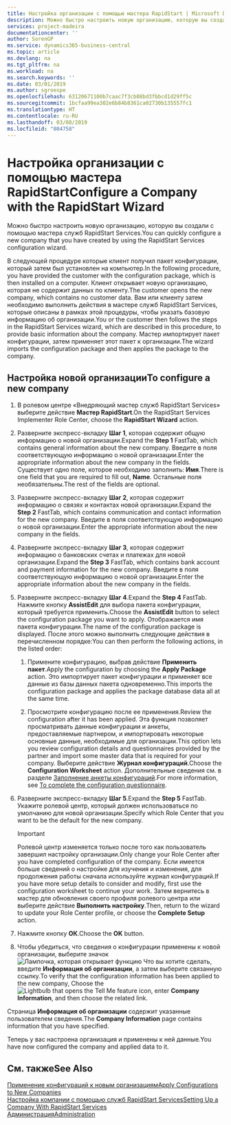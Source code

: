 ```yaml
---
title: Настройка организации с помощью мастера RapidStart | Microsoft Docs
description: Можно быстро настроить новую организацию, которую вы создали с помощью мастера служб RapidStart Services.
services: project-madeira
documentationcenter: ''
author: SorenGP
ms.service: dynamics365-business-central
ms.topic: article
ms.devlang: na
ms.tgt_pltfrm: na
ms.workload: na
ms.search.keywords: ''
ms.date: 03/01/2019
ms.author: sgroespe
ms.openlocfilehash: 63120671100b7caac7f3cb08bd3fbbcd1d29ff5c
ms.sourcegitcommit: 1bcfaa99ea302e6b84b8361ca02730b135557fc1
ms.translationtype: HT
ms.contentlocale: ru-RU
ms.lasthandoff: 03/08/2019
ms.locfileid: "804758"
---
```

# <a name="configure-a-company-with-the-rapidstart-wizard"></a><span data-ttu-id="a3c13-103">Настройка организации с помощью мастера RapidStart</span><span class="sxs-lookup"><span data-stu-id="a3c13-103">Configure a Company with the RapidStart Wizard</span></span>
<span data-ttu-id="a3c13-104">Можно быстро настроить новую организацию, которую вы создали с помощью мастера служб RapidStart Services.</span><span class="sxs-lookup"><span data-stu-id="a3c13-104">You can quickly configure a new company that you have created by using the RapidStart Services configuration wizard.</span></span>

<span data-ttu-id="a3c13-105">В следующей процедуре которые клиент получил пакет конфигурации, который затем был установлен на компьютер.</span><span class="sxs-lookup"><span data-stu-id="a3c13-105">In the following procedure, you have provided the customer with the configuration package, which is then installed on a computer.</span></span> <span data-ttu-id="a3c13-106">Клиент открывает новую организацию, которая не содержит данных по клиенту.</span><span class="sxs-lookup"><span data-stu-id="a3c13-106">The customer opens the new company, which contains no customer data.</span></span> <span data-ttu-id="a3c13-107">Вам или клиенту затем необходимо выполнить действия в мастере служб RapidStart Services, которые описаны в рамках этой процедуры, чтобы указать базовую информацию об организации.</span><span class="sxs-lookup"><span data-stu-id="a3c13-107">You or the customer then follows the steps in the RapidStart Services wizard, which are described in this procedure, to provide basic information about the company.</span></span> <span data-ttu-id="a3c13-108">Мастер импортирует пакет конфигурации, затем применяет этот пакет к организации.</span><span class="sxs-lookup"><span data-stu-id="a3c13-108">The wizard imports the configuration package and then applies the package to the company.</span></span>  

## <a name="to-configure-a-new-company"></a><span data-ttu-id="a3c13-109">Настройка новой организации</span><span class="sxs-lookup"><span data-stu-id="a3c13-109">To configure a new company</span></span>  
1. <span data-ttu-id="a3c13-110">В ролевом центре «Внедряющий мастер служб RapidStart Services» выберите действие **Мастер RapidStart**.</span><span class="sxs-lookup"><span data-stu-id="a3c13-110">On the RapidStart Services Implementer Role Center, choose the **RapidStart Wizard** action.</span></span>  
2. <span data-ttu-id="a3c13-111">Разверните экспресс-вкладку **Шаг 1**, которая содержит общую информацию о новой организации.</span><span class="sxs-lookup"><span data-stu-id="a3c13-111">Expand the **Step 1** FastTab, which contains general information about the new company.</span></span> <span data-ttu-id="a3c13-112">Введите в поля соответствующую информацию о новой организации.</span><span class="sxs-lookup"><span data-stu-id="a3c13-112">Enter the appropriate information about the new company in the fields.</span></span> <span data-ttu-id="a3c13-113">Существует одно поле, которое необходимо заполнить: **Имя**.</span><span class="sxs-lookup"><span data-stu-id="a3c13-113">There is one field that you are required to fill out, **Name**.</span></span> <span data-ttu-id="a3c13-114">Остальные поля необязательны.</span><span class="sxs-lookup"><span data-stu-id="a3c13-114">The rest of the fields are optional.</span></span>  
3. <span data-ttu-id="a3c13-115">Разверните экспресс-вкладку **Шаг 2**, которая содержит информацию о связях и контактах новой организации.</span><span class="sxs-lookup"><span data-stu-id="a3c13-115">Expand the **Step 2** FastTab, which contains communication and contact information for the new company.</span></span> <span data-ttu-id="a3c13-116">Введите в поля соответствующую информацию о новой организации.</span><span class="sxs-lookup"><span data-stu-id="a3c13-116">Enter the appropriate information about the new company in the fields.</span></span>
4. <span data-ttu-id="a3c13-117">Разверните экспресс-вкладку **Шаг 3**, которая содержит информацию о банковских счетах и платежах для новой организации.</span><span class="sxs-lookup"><span data-stu-id="a3c13-117">Expand the **Step 3** FastTab, which contains bank account and payment information for the new company.</span></span> <span data-ttu-id="a3c13-118">Введите в поля соответствующую информацию о новой организации.</span><span class="sxs-lookup"><span data-stu-id="a3c13-118">Enter the appropriate information about the new company in the fields.</span></span>  
5. <span data-ttu-id="a3c13-119">Разверните экспресс-вкладку **Шаг 4**.</span><span class="sxs-lookup"><span data-stu-id="a3c13-119">Expand the **Step 4** FastTab.</span></span> <span data-ttu-id="a3c13-120">Нажмите кнопку **AssistEdit** для выбора пакета конфигурации, который требуется применить.</span><span class="sxs-lookup"><span data-stu-id="a3c13-120">Choose the **AssistEdit** button to select the configuration package you want to apply.</span></span> <span data-ttu-id="a3c13-121">Отображается имя пакета конфигурации.</span><span class="sxs-lookup"><span data-stu-id="a3c13-121">The name of the configuration package is displayed.</span></span> <span data-ttu-id="a3c13-122">После этого можно выполнить следующие действия в перечисленном порядке:</span><span class="sxs-lookup"><span data-stu-id="a3c13-122">You can then perform the following actions, in the listed order:</span></span>  

    1. <span data-ttu-id="a3c13-123">Примените конфигурацию, выбрав действие **Применить пакет**.</span><span class="sxs-lookup"><span data-stu-id="a3c13-123">Apply the configuration by choosing the **Apply Package** action.</span></span> <span data-ttu-id="a3c13-124">Это импортирует пакет конфигурации и применяет все данные из базы данных пакета одновременно.</span><span class="sxs-lookup"><span data-stu-id="a3c13-124">This imports the configuration package and applies the package database data all at the same time.</span></span>  

    2. <span data-ttu-id="a3c13-125">Просмотрите конфигурацию после ее применения.</span><span class="sxs-lookup"><span data-stu-id="a3c13-125">Review the configuration after it has been applied.</span></span> <span data-ttu-id="a3c13-126">Эта функция позволяет просматривать данные конфигурации и анкеты, предоставляемые партнером, и импортировать некоторые основные данные, необходимые для организации.</span><span class="sxs-lookup"><span data-stu-id="a3c13-126">This option lets you review configuration details and questionnaires provided by the partner and import some master data that is required for your company.</span></span> <span data-ttu-id="a3c13-127">Выберите действие **Журнал конфигураций**.</span><span class="sxs-lookup"><span data-stu-id="a3c13-127">Choose the **Configuration Worksheet** action.</span></span> <span data-ttu-id="a3c13-128">Дополнительные сведения см. в разделе [Заполнение анкеты конфигураций](admin-gather-customer-setup-values.md#to-complete-the-configuration-questionnaire).</span><span class="sxs-lookup"><span data-stu-id="a3c13-128">For more information, see [To complete the configuration questionnaire](admin-gather-customer-setup-values.md#to-complete-the-configuration-questionnaire).</span></span>  

6. <span data-ttu-id="a3c13-129">Разверните экспресс-вкладку **Шаг 5**.</span><span class="sxs-lookup"><span data-stu-id="a3c13-129">Expand the **Step 5** FastTab.</span></span> <span data-ttu-id="a3c13-130">Укажите ролевой центр, который должен использоваться по умолчанию для новой организации.</span><span class="sxs-lookup"><span data-stu-id="a3c13-130">Specify which Role Center that you want to be the default for the new company.</span></span>  

    > [!IMPORTANT]  
    >  <span data-ttu-id="a3c13-131">Ролевой центр изменяется только после того как пользователь завершил настройку организации.</span><span class="sxs-lookup"><span data-stu-id="a3c13-131">Only change your Role Center after you have completed configuration of the company.</span></span> <span data-ttu-id="a3c13-132">Если имеется больше сведений о настройке для изучения и изменения, для продолжения работы сначала используйте журнал конфигураций.</span><span class="sxs-lookup"><span data-stu-id="a3c13-132">If you have more setup details to consider and modify, first use the configuration worksheet to continue your work.</span></span> <span data-ttu-id="a3c13-133">Затем вернитесь в мастер для обновления своего профиля ролевого центра или выберите действие **Выполнить настройку**.</span><span class="sxs-lookup"><span data-stu-id="a3c13-133">Then, return to the wizard to update your Role Center profile, or choose the **Complete Setup** action.</span></span>

7. <span data-ttu-id="a3c13-134">Нажмите кнопку **ОК**.</span><span class="sxs-lookup"><span data-stu-id="a3c13-134">Choose the **OK** button.</span></span>  
8. <span data-ttu-id="a3c13-135">Чтобы убедиться, что сведения о конфигурации применены к новой организации, выберите значок ![Лампочка, которая открывает функцию Что вы хотите сделать](media/ui-search/search_small.png "Что вы хотите сделать"), введите **Информация об организации**, а затем выберите связанную ссылку.</span><span class="sxs-lookup"><span data-stu-id="a3c13-135">To verify that the configuration information has been applied to the new company, Choose the ![Lightbulb that opens the Tell Me feature](media/ui-search/search_small.png "Tell me what you want to do") icon, enter **Company Information**, and then choose the related link.</span></span>

<span data-ttu-id="a3c13-136">Страница **Информация об организации** содержит указанные пользователем сведения.</span><span class="sxs-lookup"><span data-stu-id="a3c13-136">The **Company Information** page contains information that you have specified.</span></span>   

<span data-ttu-id="a3c13-137">Теперь у вас настроена организация и применены к ней данные.</span><span class="sxs-lookup"><span data-stu-id="a3c13-137">You have now configured the company and applied data to it.</span></span>  

## <a name="see-also"></a><span data-ttu-id="a3c13-138">См. также</span><span class="sxs-lookup"><span data-stu-id="a3c13-138">See Also</span></span>  
[<span data-ttu-id="a3c13-139">Применение конфигураций к новым организациям</span><span class="sxs-lookup"><span data-stu-id="a3c13-139">Apply Configurations to New Companies</span></span>](admin-apply-configuration-to-new-companies.md)  
[<span data-ttu-id="a3c13-140">Настройка компании с помощью служб RapidStart Services</span><span class="sxs-lookup"><span data-stu-id="a3c13-140">Setting Up a Company With RapidStart Services</span></span>](admin-set-up-a-company-with-rapidstart.md)  
[<span data-ttu-id="a3c13-141">Администрация</span><span class="sxs-lookup"><span data-stu-id="a3c13-141">Administration</span></span>](admin-setup-and-administration.md)

